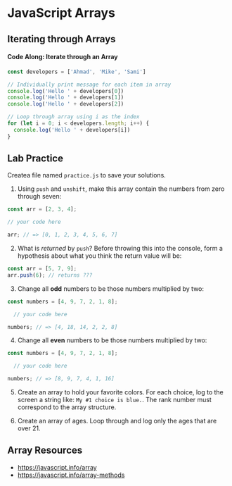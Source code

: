 # JavaScript Arrays

## Iterating through Arrays


#### Code Along: Iterate through an Array

```js
const developers = ['Ahmad', 'Mike', 'Sami']

// Individually print message for each item in array
console.log('Hello ' + developers[0])
console.log('Hello ' + developers[1])
console.log('Hello ' + developers[2])

// Loop through array using i as the index
for (let i = 0; i < developers.length; i++) {
  console.log('Hello ' + developers[i])
}
```

## Lab Practice

Createa  file named `practice.js` to save your solutions.

1. Using `push` and `unshift`, make this array contain the numbers from zero through seven:

```js
const arr = [2, 3, 4];

// your code here

arr; // => [0, 1, 2, 3, 4, 5, 6, 7]
```

2. What is *returned* by `push`? Before throwing this into the console, form a hypothesis about what you think the return value will be:

```js
const arr = [5, 7, 9];
arr.push(6); // returns ???
```

3. Change all **odd** numbers to be those numbers multiplied by two:
```js
const numbers = [4, 9, 7, 2, 1, 8];

  // your code here

numbers; // => [4, 18, 14, 2, 2, 8]
```

4. Change all **even** numbers to be those numbers multiplied by two:
```js
const numbers = [4, 9, 7, 2, 1, 8];

  // your code here

numbers; // => [8, 9, 7, 4, 1, 16]
```

5.  Create an array to hold your favorite colors.  For each choice, log to the screen a string like: `My #1 choice is blue.`. The rank number must correspond to the array structure.

6.  Create an array of ages.  Loop through and log only the ages that are over 21.

## Array Resources

- https://javascript.info/array
- https://javascript.info/array-methods
